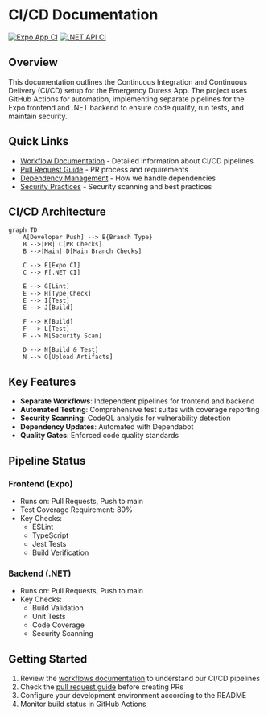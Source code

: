 # CI/CD Documentation

[![Expo App CI](https://github.com/SarahJChong/emergency-duress-app/actions/workflows/expo.yml/badge.svg)](https://github.com/SarahJChong/emergency-duress-app/actions/workflows/expo.yml)
[![.NET API CI](https://github.com/SarahJChong/emergency-duress-app/actions/workflows/api.yml/badge.svg)](https://github.com/SarahJChong/emergency-duress-app/actions/workflows/api.yml)

## Overview

This documentation outlines the Continuous Integration and Continuous Delivery (CI/CD) setup for the Emergency Duress App. The project uses GitHub Actions for automation, implementing separate pipelines for the Expo frontend and .NET backend to ensure code quality, run tests, and maintain security.

## Quick Links

- [Workflow Documentation](./workflows.md) - Detailed information about CI/CD pipelines
- [Pull Request Guide](./pull-requests.md) - PR process and requirements
- [Dependency Management](./dependency-mgmt.md) - How we handle dependencies
- [Security Practices](./security.md) - Security scanning and best practices

## CI/CD Architecture

```mermaid
graph TD
    A[Developer Push] --> B{Branch Type}
    B -->|PR| C[PR Checks]
    B -->|Main| D[Main Branch Checks]

    C --> E[Expo CI]
    C --> F[.NET CI]

    E --> G[Lint]
    E --> H[Type Check]
    E --> I[Test]
    E --> J[Build]

    F --> K[Build]
    F --> L[Test]
    F --> M[Security Scan]

    D --> N[Build & Test]
    N --> O[Upload Artifacts]
```

## Key Features

- **Separate Workflows**: Independent pipelines for frontend and backend
- **Automated Testing**: Comprehensive test suites with coverage reporting
- **Security Scanning**: CodeQL analysis for vulnerability detection
- **Dependency Updates**: Automated with Dependabot
- **Quality Gates**: Enforced code quality standards

## Pipeline Status

### Frontend (Expo)

- Runs on: Pull Requests, Push to main
- Test Coverage Requirement: 80%
- Key Checks:
  - ESLint
  - TypeScript
  - Jest Tests
  - Build Verification

### Backend (.NET)

- Runs on: Pull Requests, Push to main
- Key Checks:
  - Build Validation
  - Unit Tests
  - Code Coverage
  - Security Scanning

## Getting Started

1. Review the [workflows documentation](./workflows.md) to understand our CI/CD pipelines
2. Check the [pull request guide](./pull-requests.md) before creating PRs
3. Configure your development environment according to the README
4. Monitor build status in GitHub Actions
